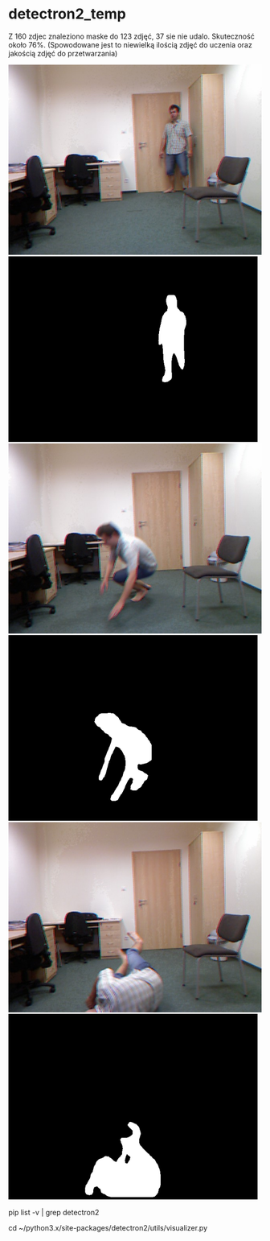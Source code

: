 # detectron2_temp

Z 160 zdjec znaleziono maske do 123 zdjęć, 37 sie nie udalo.
Skuteczność około 76%. (Spowodowane jest to niewielką ilością zdjęć do uczenia oraz jakością zdjęć do przetwarzania)

![](images/ofall-01-cam0-rgb-001.png)
![](images/fall-01-cam0-rgb-001.png)
![](images/ofall-01-cam0-rgb-102.png)
![](images/fall-01-cam0-rgb-102.png)
![](images/ofall-01-cam0-rgb-121.png)
![](images/fall-01-cam0-rgb-121.png)


pip list -v | grep detectron2

cd ~/python3.x/site-packages/detectron2/utils/visualizer.py
